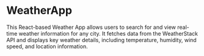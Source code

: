 # WeatherApp
This React-based Weather App allows users to search for and view real-time weather information for any city. It fetches data from the WeatherStack API and displays key weather details, including temperature, humidity, wind speed, and location information.
